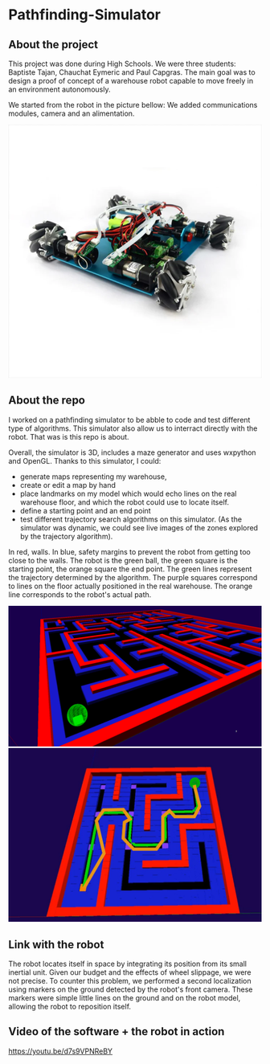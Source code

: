 # Pathfinding-Simulator

## About the project
This project was done during High Schools. We were three students: Baptiste Tajan, Chauchat Eymeric and Paul Capgras.
The main goal was to design a proof of concept of a warehouse robot capable to move freely in an environment autonomously. 

We started from the robot in the picture bellow: We added communications modules, camera and an alimentation.

![Robot Picture](img/4wd-60mm-mecanum-wheel-arduino-robot-kit_2_700x.webp)

## About the repo

I worked on a pathfinding simulator to be abble to code and test different type of algorithms. This simulator also allow us to interract directly with the robot. That was is this repo is about.


Overall, the simulator is 3D, includes a maze generator and uses wxpython and OpenGL. Thanks to this simulator, I could:
- generate maps representing my warehouse, 
- create or edit a map by hand
- place landmarks on my model which would echo lines on the real warehouse floor, and which the robot could use to locate itself.
- define a starting point and an end point
- test different trajectory search algorithms on this simulator. (As the simulator was dynamic, we could see live images of the zones explored by the trajectory algorithm).

In red, walls. In blue, safety margins to prevent the robot from getting too close to the walls. The robot is the green ball, the green square is the starting point, the orange square the end point. The green lines represent the trajectory determined by the algorithm. The purple squares correspond to lines on the floor actually positioned in the real warehouse. The orange line corresponds to the robot's actual path.

![r](img/simulator1.png)
![r](img/simulator2.png)

## Link with the robot

The robot locates itself in space by integrating its position from its small inertial unit. Given our budget and the effects of wheel slippage, we were not precise. To counter this problem, we performed a second localization using markers on the ground detected by the robot's front camera. These markers were simple little lines on the ground and on the robot model, allowing the robot to reposition itself.

## Video of the software + the robot in action
https://youtu.be/d7s9VPNReBY
